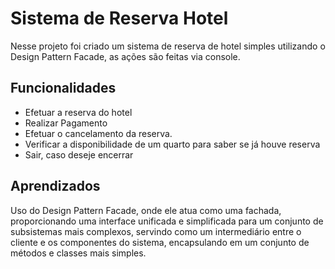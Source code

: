 
# Sistema de Reserva Hotel

Nesse projeto foi criado um sistema de reserva de hotel simples utilizando o Design Pattern Facade, as ações são feitas via console.




## Funcionalidades

- Efetuar a reserva do hotel
- Realizar Pagamento
- Efetuar o cancelamento da reserva.
- Verificar a disponibilidade de um quarto para saber se já houve reserva
- Sair, caso deseje encerrar


## Aprendizados

Uso do Design Pattern Facade, onde ele atua como uma fachada, proporcionando uma interface unificada e simplificada para um conjunto de subsistemas mais complexos, servindo como um intermediário entre o cliente e os componentes do sistema, encapsulando em um conjunto de métodos e classes mais simples.
